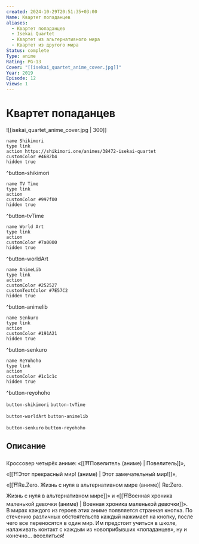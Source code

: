 ```yaml
---
created: 2024-10-29T20:51:35+03:00
Name: Квартет попаданцев
aliases:
  - Квартет попаданцев
  - Isekai Quartet
  - Квартет из альтернативного мира
  - Квартет из другого мира
Status: complete
Type: anime
Rating: PG-13
Cover: "[[isekai_quartet_anime_cover.jpg]]"
Year: 2019
Episode: 12
Views: 1
---
```


# Квартет попаданцев

![[isekai_quartet_anime_cover.jpg | 300]]

```button
name Shikimori
type link
action https://shikimori.one/animes/38472-isekai-quartet
customColor #4682b4
hidden true
```
^button-shikimori

```button
name TV Time
type link
action 
customColor #997f00
hidden true
```
^button-tvTime

```button
name World Art
type link
action 
customColor #7a0000
hidden true
```
^button-worldArt

```button
name AnimeLib
type link
action 
customColor #252527
customTextColor #7E57C2
hidden true
```
^button-animelib

```button
name Senkuro
type link
action 
customColor #191A21
hidden true
```
^button-senkuro

```button
name ReYohoho
type link
action 
customColor #1c1c1c
hidden true
```
^button-reyohoho



`button-shikimori` `button-tvTime`

`button-worldArt` `button-animelib`

`button-senkuro` `button-reyohoho`

## Описание

Кроссовер четырёх аниме: «[[⛩️Повелитель (аниме) | Повелитель]]», «[[⛩️Этот прекрасный мир! (аниме) | Этот замечательный мир!]]», «[[⛩️Re.Zero. Жизнь с нуля в альтернативном мире (аниме)| Re:Zero. Жизнь с нуля в альтернативном мире]]» и «[[⛩️Военная хроника маленькой девочки (аниме) | Военная хроника маленькой девочки]]».  
В мирах каждого из героев этих аниме появляется странная кнопка. По стечению различных обстоятельств каждый нажимает на кнопку, после чего все переносятся в один мир. Им предстоит учиться в школе, налаживать контакт с каждым из новоприбывших «попаданцев», ну и конечно... веселиться!
